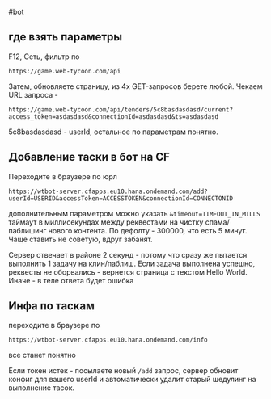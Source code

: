 #bot
## где взять параметры
F12, Сеть, фильтр по 

    https://game.web-tycoon.com/api  
    
Затем, обновляете страницу, из 4х GET-запросов берете любой. Чекаем URL запроса - 
  
  
    https://game.web-tycoon.com/api/tenders/5c8basdasdasd/current?access_token=asdasdasd&connectionId=asdasdasd&ts=asdasdasd 
  
 
5c8basdasdasd - userId, остальное по параметрам понятно.
  
  
  
## Добавление таски в бот на CF
Переходите в браузере по юрл
```
https://wtbot-server.cfapps.eu10.hana.ondemand.com/add?userId=USERID&accessToken=ACCESSTOKEN&connectionId=CONNECTONID
```
дополнительным параметром можно указать `&timeout=TIMEOUT_IN_MILLS` таймаут в миллисекундах между реквестами на чистку спама/паблишинг нового контента. По дефолту - 300000, что есть 5 минут. Чаще ставить не советую, вдруг забанят.

Сервер отвечает в районе 2 секунд - потому что сразу же пытается выполнить 1 задачу на клин/паблиш. Если задача выполнена успешно, реквесты не оборвались - вернется страница с текстом Hello World. Иначе - в теле ответа будет ошибка

## Инфа по таскам

переходите в браузере по
```
https://wtbot-server.cfapps.eu10.hana.ondemand.com/info
```
все станет понятно

Если токен истек - посылаете новый `/add` запрос, сервер обновит конфиг для вашего userId и автоматически удалит старый шедулинг на выполнение тасок. 
